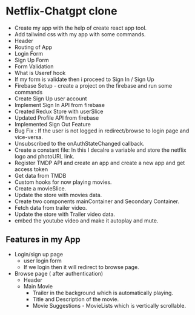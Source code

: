 # Netflix-Chatgpt clone

- Create my app with the help of create react app tool.
- Add tailwind css with my app with some commands.
- Header
- Routing of App
- Login Form
- Sign Up Form
- Form Validation
- What is Useref hook
- If my form is validate then i proceed to Sign In / Sign Up
- Firebase Setup - create a project on the firebase and run some commands
- Create Sign Up user account 
- Implement Sign In API from firebase
- Created Redux Store with userSlice
- Updated Profile API from firebase
- Implemented Sign Out Feature
- Bug Fix : If the user is not logged in redirect/browse to login page and vice-versa.
- Unsubscribed to the onAuthStateChanged callback. 
- Create a constant file: In this I decalre a variable and store the netflix logo and photoURL link.
- Register TMDP API and create an app and create a new app and get access token
- Get data from TMDB
- Custom hooks for now playing movies.
- Create a movieSlice.
- Update the store with movies data.
- Create two components  mainContainer and Secondary Container.
- Fetch data from trailer video.
- Update the store with Trailer video data.
- embed the youtube video and make it autoplay and mute.



## Features in my App
 - Login/sign up page
     - user login form
     - If we login then it will redirect to browse page.
 - Browse page ( after authentication)
      - Header
      - Main Movie
           - Trailer in the background which is automatically playing.
           - Title and Description of the movie.
           - Movie Suggestions
                    - MovieLists which is vertically scrollable.